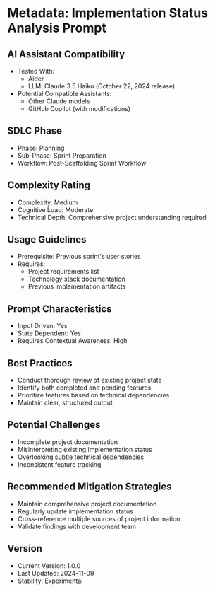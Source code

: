 # Metadata: Implementation Status Analysis Prompt

## AI Assistant Compatibility

- Tested With:
  - Aider
  - LLM: Claude 3.5 Haiku (October 22, 2024 release)
- Potential Compatible Assistants:
  - Other Claude models
  - GitHub Copilot (with modifications)

## SDLC Phase

- Phase: Planning
- Sub-Phase: Sprint Preparation
- Workflow: Post-Scaffolding Sprint Workflow

## Complexity Rating

- Complexity: Medium
- Cognitive Load: Moderate
- Technical Depth: Comprehensive project understanding required

## Usage Guidelines

- Prerequisite: Previous sprint's user stories
- Requires:
  - Project requirements list
  - Technology stack documentation
  - Previous implementation artifacts

## Prompt Characteristics

- Input Driven: Yes
- State Dependent: Yes
- Requires Contextual Awareness: High

## Best Practices

- Conduct thorough review of existing project state
- Identify both completed and pending features
- Prioritize features based on technical dependencies
- Maintain clear, structured output

## Potential Challenges

- Incomplete project documentation
- Misinterpreting existing implementation status
- Overlooking subtle technical dependencies
- Inconsistent feature tracking

## Recommended Mitigation Strategies

- Maintain comprehensive project documentation
- Regularly update implementation status
- Cross-reference multiple sources of project information
- Validate findings with development team

## Version

- Current Version: 1.0.0
- Last Updated: 2024-11-09
- Stability: Experimental
